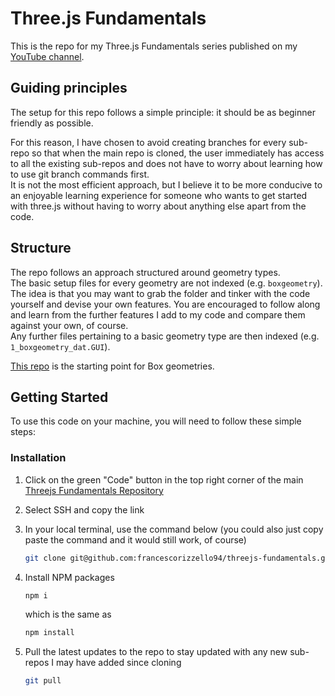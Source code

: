 # Three.js Fundamentals

This is the repo for my Three.js Fundamentals series published on my [YouTube channel](https://www.youtube.com/channel/UCJUzPxH0xLf7steekQucyxQ).

## Guiding principles

The setup for this repo follows a simple principle: it should be as beginner friendly as possible.

For this reason, I have chosen to avoid creating branches for every sub-repo so that when the main repo is cloned, the user immediately has access to all the existing sub-repos and does not have to worry about learning how to use git branch commands first.<br />
It is not the most efficient approach, but I believe it to be more conducive to an enjoyable learning experience for someone who wants to get started with three.js without having to worry about anything else apart from the code.

## Structure

The repo follows an approach structured around geometry types.<br />
The basic setup files for every geometry are not indexed (e.g. `boxgeometry`). <br /> The idea is that you may want to grab the folder and tinker with the code yourself and devise your own features. You are encouraged to follow along and learn from the further features I add to my code and compare them against your own, of course.<br />
Any further files pertaining to a basic geometry type are then indexed (e.g. `1_boxgeometry_dat.GUI`).

[This repo]() is the starting point for Box geometries.


<!-- GETTING STARTED -->
## Getting Started

To use this code on your machine, you will need to follow these simple steps:

### Installation

1. Click on the green "Code" button in the top right corner of the main [Threejs Fundamentals Repository](https://github.com/francescorizzello94/threejs-fundamentals)
2. Select SSH and copy the link
3. In your local terminal, use the command below (you could also just copy paste the command and it would still work, of course)
   ```sh
   git clone git@github.com:francescorizzello94/threejs-fundamentals.git
   ```
3. Install NPM packages
   ```sh
   npm i
   ```
   which is the same as
   
   ```sh
   npm install
   ```
4. Pull the latest updates to the repo to stay updated with any new sub-repos I may have added since cloning
   ```sh
   git pull
   ```
